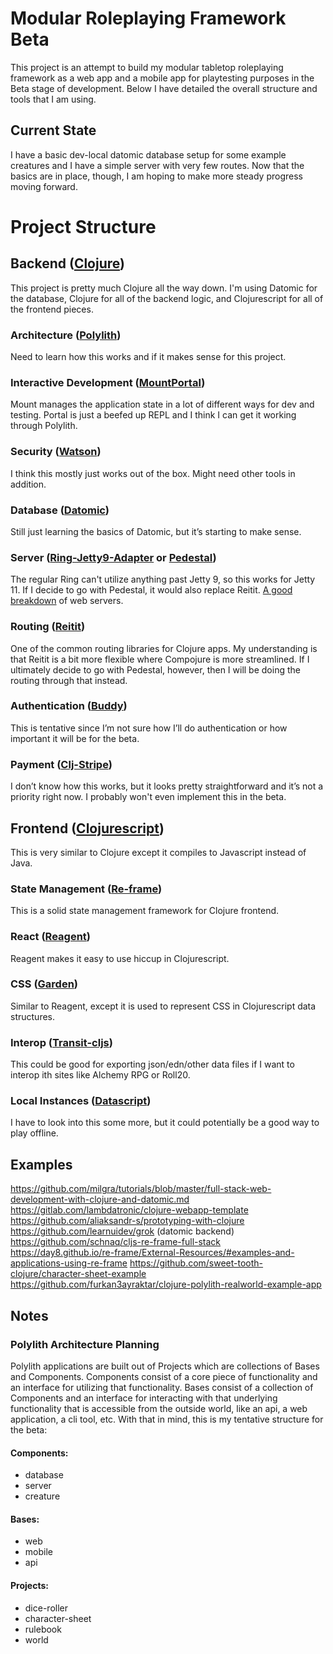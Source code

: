 # Modular Roleplaying Framework Beta

This project is an attempt to build my modular tabletop roleplaying framework
as a web app and a mobile app for playtesting purposes in the Beta stage of
development. Below I have detailed the overall structure and tools that I am
using.

## Current State

I have a basic dev-local datomic database setup for some example creatures and
I have a simple server with very few routes. Now that the basics are in place,
though, I am hoping to make more steady progress moving forward.

# Project Structure

## Backend ([Clojure](https://clojure.org/))

This project is pretty much Clojure all the way down. I'm using Datomic for the
database, Clojure for all of the backend logic, and Clojurescript for all of the
frontend pieces.

### Architecture ([Polylith](https://github.com/polyfy/polylith))

Need to learn how this works and if it makes sense for this project.

### Interactive Development ([Mount](https://github.com/tolitius/mount)[Portal](https://github.com/djblue/portal))

Mount manages the application state in a lot of different ways for dev and testing.
Portal is just a beefed up REPL and I think I can get it working through
Polylith.

### Security ([Watson](https://github.com/clj-holmes/clj-watson))

I think this mostly just works out of the box. Might need other tools in addition.

### Database ([Datomic](https://www.datomic.com/))

Still just learning the basics of Datomic, but it’s starting to make sense.

### Server ([Ring-Jetty9-Adapter](https://github.com/sunng87/ring-jetty9-adapter) or [Pedestal](https://github.com/pedestal/pedestal))

The regular Ring can't utilize anything past Jetty 9, so this works for Jetty 11.
If I decide to go with Pedestal, it would also replace Reitit.
[A good breakdown](https://practical.li/clojure-web-services/app-servers/overview.html) of web servers.

### Routing ([Reitit](https://github.com/metosin/reitit))

One of the common routing libraries for Clojure apps. My understanding is that
Reitit is a bit more flexible where Compojure is more streamlined. If I ultimately
decide to go with Pedestal, however, then I will be doing the routing through
that instead.

### Authentication ([Buddy](https://github.com/funcool/buddy))

This is tentative since I’m not sure how I’ll do authentication or how important
it will be for the beta.

### Payment ([Clj-Stripe](https://github.com/abengoa/clj-stripe))

I don’t know how this works, but it looks pretty straightforward and it’s not a
priority right now. I probably won't even implement this in the beta.

## Frontend ([Clojurescript](https://clojurescript.org/))

This is very similar to Clojure except it compiles to Javascript instead of Java.

### State Management ([Re-frame](https://github.com/day8/re-frame))

This is a solid state management framework for Clojure frontend.

### React ([Reagent](https://github.com/reagent-project/reagent))

Reagent makes it easy to use hiccup in Clojurescript.

### CSS ([Garden](https://github.com/noprompt/garden))

Similar to Reagent, except it is used to represent CSS in Clojurescript data
structures.

### Interop ([Transit-cljs](https://github.com/cognitect/transit-cljs))

This could be good for exporting json/edn/other data files if I want to interop
ith sites like Alchemy RPG or Roll20.

### Local Instances ([Datascript](https://github.com/tonsky/datascript))

I have to look into this some more, but it could potentially be a good way to
play offline.



## Examples

https://github.com/milgra/tutorials/blob/master/full-stack-web-development-with-clojure-and-datomic.md
https://gitlab.com/lambdatronic/clojure-webapp-template
https://github.com/aliaksandr-s/prototyping-with-clojure
https://github.com/learnuidev/grok (datomic backend)
https://github.com/schnaq/cljs-re-frame-full-stack
https://day8.github.io/re-frame/External-Resources/#examples-and-applications-using-re-frame
https://github.com/sweet-tooth-clojure/character-sheet-example
https://github.com/furkan3ayraktar/clojure-polylith-realworld-example-app

## Notes

### Polylith Architecture Planning

Polylith applications are built out of Projects which are collections of Bases and Components.
Components consist of a core piece of functionality and an interface for utilizing that
functionality. Bases consist of a collection of Components and an interface for interacting
with that underlying functionality that is accessible from the outside world, like an api,
a web application, a cli tool, etc. With that in mind, this is my tentative structure for the beta:

#### Components:
- database
- server
- creature

#### Bases:
- web
- mobile
- api

#### Projects:
- dice-roller
- character-sheet
- rulebook
- world
